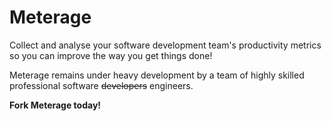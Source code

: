Meterage
========

Collect and analyse your software development team's productivity
metrics so you can improve the way you get things done!

Meterage remains under heavy development by a team of highly skilled
professional software ~~developers~~ engineers.

**Fork Meterage today!**